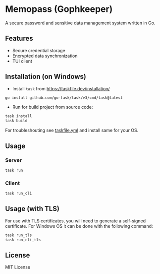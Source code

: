 # Memopass (Gophkeeper)

A secure password and sensitive data management system written in Go.

## Features

  - Secure credential storage
  - Encrypted data synchronization
  - TUI client

## Installation (on Windows)

  - Install `task` from https://taskfile.dev/installation/
  
  ```bash
  go install github.com/go-task/task/v3/cmd/task@latest
  ```
  - Run for build project from source code:  
  ```bash
  task install
  task build
  ```

For troubleshouting see [taskfile.yml](./taskfile.yml) and install same for your OS.

## Usage

### Server
```bash
task run
```
### Client

```bash
task run_cli
```

## Usage (with TLS)

For use with TLS certificates, you will need to generate a self-signed certificate. For Windows OS it can be done with the following command:
```bash
task run_tls
task run_cli_tls
```

## License
MIT License
